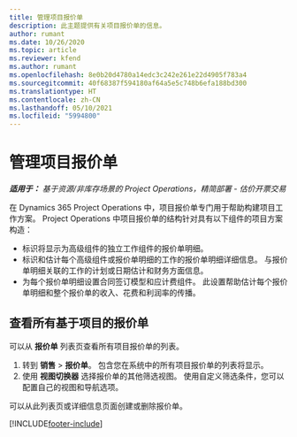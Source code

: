 ```yaml
---
title: 管理项目报价单
description: 此主题提供有关项目报价单的信息。
author: rumant
ms.date: 10/26/2020
ms.topic: article
ms.reviewer: kfend
ms.author: rumant
ms.openlocfilehash: 8e0b20d4780a14edc3c242e261e22d4905f783a4
ms.sourcegitcommit: 40f68387f594180af64a5e5c748b6efa188bd300
ms.translationtype: HT
ms.contentlocale: zh-CN
ms.lasthandoff: 05/10/2021
ms.locfileid: "5994800"
---
```

# <a name="manage-project-quotes"></a>管理项目报价单

_**适用于：** 基于资源/非库存场景的 Project Operations，精简部署 - 估价开票交易_

在 Dynamics 365 Project Operations 中，项目报价单专门用于帮助构建项目工作方案。 Project Operations 中项目报价单的结构针对具有以下组件的项目方案构造：

  - 标识将显示为高级组件的独立工作组件的报价单明细。
  - 标识和估计每个高级组件或报价单明细的工作的报价单明细详细信息。 与报价单明细关联的工作的计划或日期估计和财务方面信息。
  - 为每个报价单明细设置合同签订模型和应计费组件。 此设置帮助估计每个报价单明细和整个报价单的收入、花费和利润率的传播。

## <a name="view-all-project-based-quotes"></a>查看所有基于项目的报价单

可以从 **报价单** 列表页查看所有项目报价单的列表。 

1. 转到 **销售** > **报价单**。 包含您在系统中的所有项目报价单的列表将显示。 
2. 使用 **视图切换器** 选择报价单的其他筛选视图。 使用自定义筛选条件，您可以配置自己的视图和导航选项。

可以从此列表页或详细信息页面创建或删除报价单。


[!INCLUDE[footer-include](../../includes/footer-banner.md)]